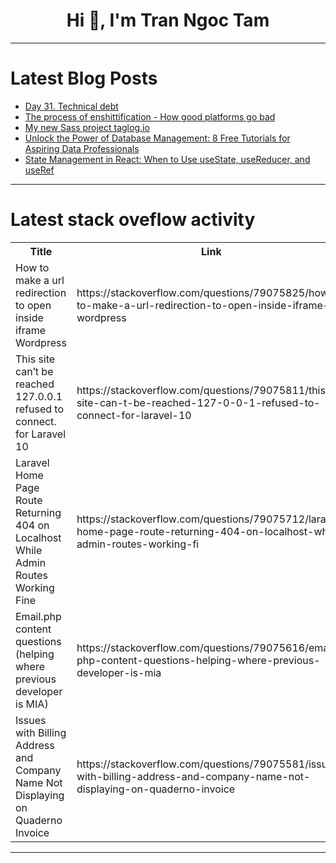 <h1 align="center">Hi 👋, I'm Tran Ngoc Tam</h1>

---

# Latest Blog Posts 
<!-- BLOG-POST-LIST:START -->
- [Day 31. Technical debt](https://dev.to/kiolk/day-31-technical-debt-e9n)
- [The process of enshittification - How good platforms go bad](https://dev.to/confooca/the-process-of-enshittification-how-good-platforms-go-bad-pmn)
- [My new Sass project taglog.io](https://dev.to/dsaga/my-new-sass-project-taglogio-39g8)
- [Unlock the Power of Database Management: 8 Free Tutorials for Aspiring Data Professionals](https://dev.to/getvm/unlock-the-power-of-database-management-8-free-tutorials-for-aspiring-data-professionals-1fjg)
- [State Management in React: When to Use useState, useReducer, and useRef](https://dev.to/paharihacker/state-management-in-react-when-to-use-usestate-usereducer-and-useref-1dn9)
<!-- BLOG-POST-LIST:END -->

---

# Latest stack oveflow activity
<table>
  <tr><th>Title</th><th>Link</th></tr>
  <!-- STACKOVERFLOW:START --><tr><td>How to make a url redirection to open inside iframe Wordpress</td><td>https://stackoverflow.com/questions/79075825/how-to-make-a-url-redirection-to-open-inside-iframe-wordpress</td></tr><tr><td>This site can’t be reached 127.0.0.1 refused to connect. for Laravel 10</td><td>https://stackoverflow.com/questions/79075811/this-site-can-t-be-reached-127-0-0-1-refused-to-connect-for-laravel-10</td></tr><tr><td>Laravel Home Page Route Returning 404 on Localhost While Admin Routes Working Fine</td><td>https://stackoverflow.com/questions/79075712/laravel-home-page-route-returning-404-on-localhost-while-admin-routes-working-fi</td></tr><tr><td>Email.php content questions &lpar;helping where previous developer is MIA&rpar;</td><td>https://stackoverflow.com/questions/79075616/email-php-content-questions-helping-where-previous-developer-is-mia</td></tr><tr><td>Issues with Billing Address and Company Name Not Displaying on Quaderno Invoice</td><td>https://stackoverflow.com/questions/79075581/issues-with-billing-address-and-company-name-not-displaying-on-quaderno-invoice</td></tr><!-- STACKOVERFLOW:END -->
</table>

---


